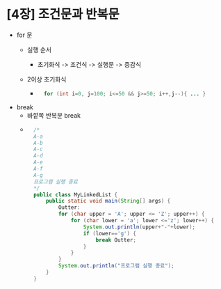 # [4장] 조건문과 반복문

- for 문
    - 실행 순서
        - 초기화식 -> 조건식 -> 실행문 -> 증감식
    
    - 2이상 초기화식
        - ```java
            for (int i=0, j=100; i<=50 && j>=50; i++,j--){ ... }
          ```
- break
    - 바깥쪽 반복문 break
    - ```java
        /*
        A-a
        A-b
        A-c
        A-d
        A-e
        A-f
        A-g
        프로그램 실행 종료
        */
        public class MyLinkedList {
            public static void main(String[] args) {
                Outter:
                for (char upper = 'A'; upper <= 'Z'; upper++) {
                    for (char lower = 'a'; lower <='z'; lower++) {
                        System.out.println(upper+"-"+lower);
                        if (lower=='g') {
                            break Outter;
                        }
                    }
                }
                System.out.println("프로그램 실행 종료");
            }   
        }
      ```

